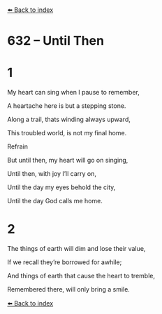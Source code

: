 [⬅️ Back to index](../README.md)

# 632 – Until Then





# 1

My heart can sing when I pause to remember,

A heartache here is but a stepping stone.

Along a trail, thats winding always upward,

This troubled world, is not my final home.



Refrain

But until then, my heart will go on singing,

Until then, with joy I’ll carry on,

Until the day my eyes behold the city,

Until the day God calls me home.



# 2

The things of earth will dim and lose their value,

If we recall they’re borrowed for awhile;

And things of earth that cause the heart to tremble,

Remembered there, will only bring a smile.

[⬅️ Back to index](../README.md)

